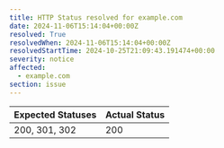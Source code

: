```yaml
---
title: HTTP Status resolved for example.com
date: 2024-11-06T15:14:04+00:00Z
resolved: True
resolvedWhen: 2024-11-06T15:14:04+00:00Z
resolvedStartTime: 2024-10-25T21:09:43.191474+00:00
severity: notice
affected:
  - example.com
section: issue
---
```


| Expected Statuses | Actual Status  |
|-------------------|----------------|
| 200, 301, 302 | 200 |
